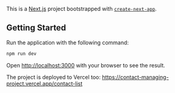 This is a [Next.js](https://nextjs.org/) project bootstrapped with [`create-next-app`](https://github.com/vercel/next.js/tree/canary/packages/create-next-app).

## Getting Started

Run the application with the following command:

```bash
npm run dev
```

Open [http://localhost:3000](http://localhost:3000) with your browser to see the result.

The project is deployed to Vercel too: https://contact-managing-project.vercel.app/contact-list
